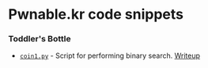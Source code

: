 # Pwnable.kr code snippets

### Toddler's Bottle
- [`coin1.py`](./coin1/coin1.py) - Script for performing binary search. [Writeup](./coin1)
